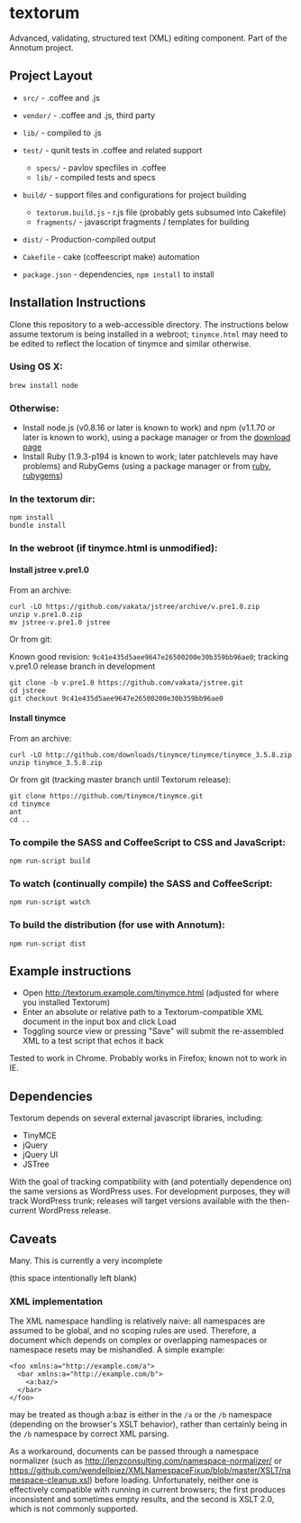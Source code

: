 textorum
========

Advanced, validating, structured text (XML) editing component. Part of the Annotum project.

## Project Layout

- `src/` - .coffee and .js
- `vendor/` - .coffee and .js, third party
- `lib/` - compiled to .js
- `test/` - qunit tests in .coffee and related support
    - `specs/` - pavlov specfiles in .coffee
	- `lib/` - compiled tests and specs

- `build/` - support files and configurations for project building
	- `textorum.build.js` - r.js file (probably gets subsumed into Cakefile)
	- `fragments/` - javascript fragments / templates for building
- `dist/` - Production-compiled output
- `Cakefile` - cake (coffeescript make) automation
- `package.json` - dependencies, `npm install` to install

## Installation Instructions

Clone this repository to a web-accessible directory.  The instructions below assume textorum is being installed in a webroot; `tinymce.html` may need to be edited to reflect the location of tinymce and similar otherwise.

### Using OS X:

	brew install node

### Otherwise:

- Install node.js (v0.8.16 or later is known to work) and npm (v1.1.70 or later is known to work), using a package manager or from the [download page](http://nodejs.org/download/)
- Install Ruby (1.9.3-p194 is known to work; later patchlevels may have problems) and RubyGems (using a package manager or from [ruby](http://www.ruby-lang.org/en/downloads/), [rubygems](https://rubygems.org/pages/download))

### In the textorum dir:

	npm install
	bundle install

### In the webroot (if tinymce.html is unmodified):

#### Install jstree v.pre1.0

From an archive:

	curl -LO https://github.com/vakata/jstree/archive/v.pre1.0.zip
	unzip v.pre1.0.zip
	mv jstree-v.pre1.0 jstree

Or from git: 

Known good revision: `9c41e435d5aee9647e26500200e30b359bb96ae0`; tracking v.pre1.0 release branch in development

	git clone -b v.pre1.0 https://github.com/vakata/jstree.git
	cd jstree
	git checkout 9c41e435d5aee9647e26500200e30b359bb96ae0

#### Install tinymce

From an archive:

    curl -LO http://github.com/downloads/tinymce/tinymce/tinymce_3.5.8.zip
    unzip tinymce_3.5.8.zip

Or from git (tracking master branch until Textorum release):

	git clone https://github.com/tinymce/tinymce.git	
	cd tinymce
	ant
	cd ..

### To compile the SASS and CoffeeScript to CSS and JavaScript:

	npm run-script build

### To watch (continually compile) the SASS and CoffeeScript:

	npm run-script watch

### To build the distribution (for use with Annotum):

	npm run-script dist

## Example instructions

- Open <http://textorum.example.com/tinymce.html> (adjusted for where you installed Textorum)
- Enter an absolute or relative path to a Textorum-compatible XML document in the input box and click Load
- Toggling source view or pressing "Save" will submit the re-assembled XML to a test script that echos it back

Tested to work in Chrome.  Probably works in Firefox; known not to work in IE.

## Dependencies

Textorum depends on several external javascript libraries, including:

- TinyMCE
- jQuery
- jQuery UI
- JSTree

With the goal of tracking compatibility with (and potentially dependence on) the same versions as WordPress uses.  For development purposes, they will track WordPress trunk; releases will target versions available with the then-current WordPress release.

## Caveats

Many.  This is currently a very incomplete 

(this space intentionally left blank)

### XML implementation

The XML namespace handling is relatively naive: all namespaces are assumed to be global, and no scoping rules are used.  Therefore, a document which depends on complex or overlapping namespaces or namespace resets may be mishandled.  A simple example:

    <foo xmlns:a="http://example.com/a">
      <bar xmlns:a="http://example.com/b">
      	<a:baz/>
      </bar>
    </foo>

may be treated as though a:baz is either in the `/a` or the `/b` namespace (depending on the browser's XSLT behavior), rather than certainly being in the `/b` namespace by correct XML parsing.

As a workaround, documents can be passed through a namespace normalizer (such as <http://lenzconsulting.com/namespace-normalizer/> or <https://github.com/wendellpiez/XMLNamespaceFixup/blob/master/XSLT/namespace-cleanup.xsl>) before loading.  Unfortunately, neither one is effectively compatible with running in current browsers; the first produces inconsistent and sometimes empty results, and the second is XSLT 2.0, which is not commonly supported.

